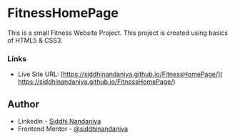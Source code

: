 # FitnessHomePage
This is a small Fitness Website Project. This project is created using basics of HTML5 &amp; CSS3. 

### Links

- Live Site URL: [https://siddhinandaniya.github.io/FitnessHomePage/]( https://siddhinandaniya.github.io/FitnessHomePage/)

## Author

- Linkedin - [Siddhi Nandaniya](https://www.linkedin.com/in/siddhi-nandaniya/)
- Frontend Mentor - [@siddhinandaniya](https://www.frontendmentor.io/profile/Siddhinandaniya)
